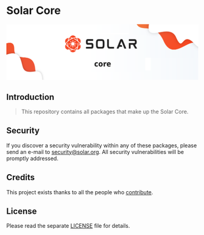 # Solar Core

<p align="center">
	<img src="./banner.png" />
</p>

## Introduction

> This repository contains all packages that make up the Solar Core.

## Security

If you discover a security vulnerability within any of these packages, please send an e-mail to security@solar.org. All security vulnerabilities will be promptly addressed.

## Credits

This project exists thanks to all the people who [contribute](../../contributors).

## License

Please read the separate [LICENSE](LICENSE) file for details.
